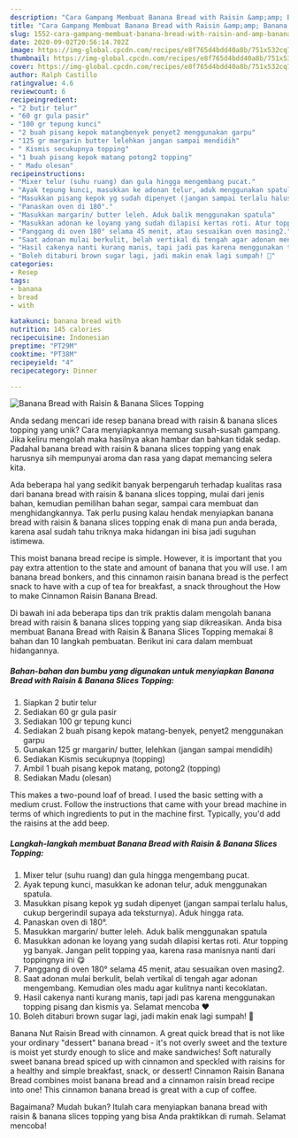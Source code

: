 ```yaml
---
description: "Cara Gampang Membuat Banana Bread with Raisin &amp;amp; Banana Slices Topping, Bikin Ngiler"
title: "Cara Gampang Membuat Banana Bread with Raisin &amp;amp; Banana Slices Topping, Bikin Ngiler"
slug: 1552-cara-gampang-membuat-banana-bread-with-raisin-and-amp-banana-slices-topping-bikin-ngiler
date: 2020-09-02T20:56:14.702Z
image: https://img-global.cpcdn.com/recipes/e8f765d4bdd40a8b/751x532cq70/banana-bread-with-raisin-banana-slices-topping-foto-resep-utama.jpg
thumbnail: https://img-global.cpcdn.com/recipes/e8f765d4bdd40a8b/751x532cq70/banana-bread-with-raisin-banana-slices-topping-foto-resep-utama.jpg
cover: https://img-global.cpcdn.com/recipes/e8f765d4bdd40a8b/751x532cq70/banana-bread-with-raisin-banana-slices-topping-foto-resep-utama.jpg
author: Ralph Castillo
ratingvalue: 4.6
reviewcount: 6
recipeingredient:
- "2 butir telur"
- "60 gr gula pasir"
- "100 gr tepung kunci"
- "2 buah pisang kepok matangbenyek penyet2 menggunakan garpu"
- "125 gr margarin butter lelehkan jangan sampai mendidih"
- " Kismis secukupnya topping"
- "1 buah pisang kepok matang potong2 topping"
- " Madu olesan"
recipeinstructions:
- "Mixer telur (suhu ruang) dan gula hingga mengembang pucat."
- "Ayak tepung kunci, masukkan ke adonan telur, aduk menggunakan spatula."
- "Masukkan pisang kepok yg sudah dipenyet (jangan sampai terlalu halus, cukup bergerindil supaya ada teksturnya). Aduk hingga rata."
- "Panaskan oven di 180°."
- "Masukkan margarin/ butter leleh. Aduk balik menggunakan spatula"
- "Masukkan adonan ke loyang yang sudah dilapisi kertas roti. Atur topping yg banyak. Jangan pelit topping yaa, karena rasa manisnya nanti dari toppingnya ini 😋"
- "Panggang di oven 180° selama 45 menit, atau sesuaikan oven masing2."
- "Saat adonan mulai berkulit, belah vertikal di tengah agar adonan mengembang. Kemudian oles madu agar kulitnya nanti kecoklatan."
- "Hasil cakenya nanti kurang manis, tapi jadi pas karena menggunakan topping pisang dan kismis ya. Selamat mencoba ❤"
- "Boleh ditaburi brown sugar lagi, jadi makin enak lagi sumpah! 🤩"
categories:
- Resep
tags:
- banana
- bread
- with

katakunci: banana bread with 
nutrition: 145 calories
recipecuisine: Indonesian
preptime: "PT29M"
cooktime: "PT38M"
recipeyield: "4"
recipecategory: Dinner

---
```



![Banana Bread with Raisin &amp; Banana Slices Topping](https://img-global.cpcdn.com/recipes/e8f765d4bdd40a8b/751x532cq70/banana-bread-with-raisin-banana-slices-topping-foto-resep-utama.jpg)

Anda sedang mencari ide resep banana bread with raisin &amp; banana slices topping yang unik? Cara menyiapkannya memang susah-susah gampang. Jika keliru mengolah maka hasilnya akan hambar dan bahkan tidak sedap. Padahal banana bread with raisin &amp; banana slices topping yang enak harusnya sih mempunyai aroma dan rasa yang dapat memancing selera kita.

Ada beberapa hal yang sedikit banyak berpengaruh terhadap kualitas rasa dari banana bread with raisin &amp; banana slices topping, mulai dari jenis bahan, kemudian pemilihan bahan segar, sampai cara membuat dan menghidangkannya. Tak perlu pusing kalau hendak menyiapkan banana bread with raisin &amp; banana slices topping enak di mana pun anda berada, karena asal sudah tahu triknya maka hidangan ini bisa jadi suguhan istimewa.

This moist banana bread recipe is simple. However, it is important that you pay extra attention to the state and amount of banana that you will use. I am banana bread bonkers, and this cinnamon raisin banana bread is the perfect snack to have with a cup of tea for breakfast, a snack throughout the How to make Cinnamon Raisin Banana Bread.


Di bawah ini ada beberapa tips dan trik praktis dalam mengolah banana bread with raisin &amp; banana slices topping yang siap dikreasikan. Anda bisa membuat Banana Bread with Raisin &amp; Banana Slices Topping memakai 8 bahan dan 10 langkah pembuatan. Berikut ini cara dalam membuat hidangannya.

<!--inarticleads1-->

##### Bahan-bahan dan bumbu yang digunakan untuk menyiapkan Banana Bread with Raisin &amp; Banana Slices Topping:

1. Siapkan 2 butir telur
1. Sediakan 60 gr gula pasir
1. Sediakan 100 gr tepung kunci
1. Sediakan 2 buah pisang kepok matang-benyek, penyet2 menggunakan garpu
1. Gunakan 125 gr margarin/ butter, lelehkan (jangan sampai mendidih)
1. Sediakan  Kismis secukupnya (topping)
1. Ambil 1 buah pisang kepok matang, potong2 (topping)
1. Sediakan  Madu (olesan)


This makes a two-pound loaf of bread. I used the basic setting with a medium crust. Follow the instructions that came with your bread machine in terms of which ingredients to put in the machine first. Typically, you&#39;d add the raisins at the add beep. 

<!--inarticleads2-->

##### Langkah-langkah membuat Banana Bread with Raisin &amp; Banana Slices Topping:

1. Mixer telur (suhu ruang) dan gula hingga mengembang pucat.
1. Ayak tepung kunci, masukkan ke adonan telur, aduk menggunakan spatula.
1. Masukkan pisang kepok yg sudah dipenyet (jangan sampai terlalu halus, cukup bergerindil supaya ada teksturnya). Aduk hingga rata.
1. Panaskan oven di 180°.
1. Masukkan margarin/ butter leleh. Aduk balik menggunakan spatula
1. Masukkan adonan ke loyang yang sudah dilapisi kertas roti. Atur topping yg banyak. Jangan pelit topping yaa, karena rasa manisnya nanti dari toppingnya ini 😋
1. Panggang di oven 180° selama 45 menit, atau sesuaikan oven masing2.
1. Saat adonan mulai berkulit, belah vertikal di tengah agar adonan mengembang. Kemudian oles madu agar kulitnya nanti kecoklatan.
1. Hasil cakenya nanti kurang manis, tapi jadi pas karena menggunakan topping pisang dan kismis ya. Selamat mencoba ❤
1. Boleh ditaburi brown sugar lagi, jadi makin enak lagi sumpah! 🤩


Banana Nut Raisin Bread with cinnamon. A great quick bread that is not like your ordinary &#34;dessert&#34; banana bread - it&#39;s not overly sweet and the texture is moist yet sturdy enough to slice and make sandwiches! Soft naturally sweet banana bread spiced up with cinnamon and speckled with raisins for a healthy and simple breakfast, snack, or dessert! Cinnamon Raisin Banana Bread combines moist banana bread and a cinnamon raisin bread recipe into one! This cinnamon banana bread is great with a cup of coffee. 

Bagaimana? Mudah bukan? Itulah cara menyiapkan banana bread with raisin &amp; banana slices topping yang bisa Anda praktikkan di rumah. Selamat mencoba!
